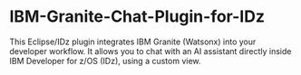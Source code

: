 # IBM-Granite-Chat-Plugin-for-IDz
This Eclipse/IDz plugin integrates IBM Granite (Watsonx) into your developer workflow. It allows you to chat with an AI assistant directly inside IBM Developer for z/OS (IDz), using a custom view.
